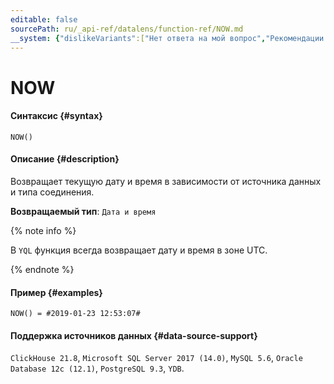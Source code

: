 ```yaml
---
editable: false
sourcePath: ru/_api-ref/datalens/function-ref/NOW.md
__system: {"dislikeVariants":["Нет ответа на мой вопрос","Рекомендации не помогли","Содержание не соответствует заголовку","Другое"]}
---
```


# NOW



#### Синтаксис {#syntax}


```
NOW()
```

#### Описание {#description}
Возвращает текущую дату и время в зависимости от источника данных и типа соединения.

**Возвращаемый тип**: `Дата и время`

{% note info %}

В `YQL` функция всегда возвращает дату и время в зоне UTC.

{% endnote %}


#### Пример {#examples}

```
NOW() = #2019-01-23 12:53:07#
```


#### Поддержка источников данных {#data-source-support}

`ClickHouse 21.8`, `Microsoft SQL Server 2017 (14.0)`, `MySQL 5.6`, `Oracle Database 12c (12.1)`, `PostgreSQL 9.3`, `YDB`.

